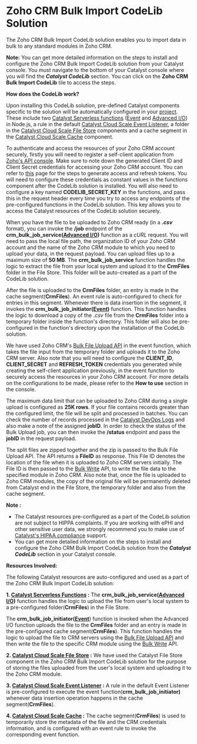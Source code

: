# Zoho CRM Bulk Import CodeLib Solution

The Zoho CRM Bulk Import CodeLib solution enables you to import data in bulk to any standard modules in Zoho CRM.

**Note:** You can get more detailed information on the steps to install and configure the Zoho CRM Bulk Import CodeLib solution from your Catalyst console. You must navigate to the bottom of your Catalyst console where you will find the **_Catalyst CodeLib_** section. You can click on the **Zoho CRM Bulk Import CodeLib** tile to access the steps.

**How does the CodeLib work?**

Upon installing this CodeLib solution, pre-defined Catalyst components specific to the solution will be automatically configured in your [project](https://console.catalyst.zoho.com/baas/index). These include two [Catalyst Serverless functions](https://catalyst.zoho.com/help/functions.html) ([Event](https://catalyst.zoho.com/help/event-functions.html) and [Advanced I/O](https://catalyst.zoho.com/help/advancedio-functions.html)) in Node.js, a rule in the default [Catalyst Cloud Scale Event Listener](https://catalyst.zoho.com/help/event-listeners.html), a folder in the [Catalyst Cloud Scale File Store](https://catalyst.zoho.com/help/file-store.html) components and a cache segment in the [Catalyst Cloud Scale Cache](https://catalyst.zoho.com/help/cache.html) component.

To authenticate and access the resources of your Zoho CRM account securely, firstly you will need to register a self-client application from [Zoho&#39;s API console](https://api-console.zoho.com/). Make sure to note down the generated Client ID and Client Secret credentials for accessing your Zoho CRM account. You can refer to [this](https://catalyst.zoho.com/help/api/introduction/access-and-refresh.html) page for the steps to generate access and refresh tokens. You will need to configure these credentials as constant values in the functions component after the CodeLib solution is installed. You will also need to configure a key named **CODELIB_SECRET_KEY** in the functions, and pass this in the request header every time you try to access any endpoints of the pre-configured functions in the CodeLib solution. This key allows you to access the Catalyst resources of the CodeLib solution securely.

When you have the file to be uploaded to Zoho CRM ready (in a **_.csv_** format), you can invoke the **/job** endpoint of the **crm_bulk_job_service([Advanced I/O](https://catalyst.zoho.com/help/advancedio-functions.html))** function as a _cURL_ request. You will need to pass the local file path, the organization ID of your Zoho CRM account and the name of the Zoho CRM module to which you need to upload your data, in the request payload. You can upload files up to a maximum size of **50 MB**. The **crm_bulk_job_service** function handles the logic to extract the file from your local system and upload it to the **CrmFiles** folder in the File Store. This folder will be auto-created as a part of the CodeLib solution.

After the file is uploaded to the **CrmFiles** folder, an entry is made in the cache segment(**CrmFiles**). An event rule is auto-configured to check for entries in this segment. Whenever there is data insertion in the segment, it invokes the **crm_bulk_job_initiator([Event](https://catalyst.zoho.com/help/event-functions.html))** function. This function handles the logic to download a copy of the ._csv_ file from the **CrmFiles** folder into a temporary folder inside the function's directory. This folder will also be pre-configured in the function's directory upon the installation of the CodeLib solution.

We have used Zoho CRM's [Bulk File Upload API](https://www.zoho.com/crm/developer/docs/api/v3/bulk-write/upload-file.html) in the event function, which takes the file input from the temporary folder and uploads it to the Zoho CRM server. Also note that you will need to configure the **CLIENT_ID**, **CLIENT_SECRET** and **REFRESH_TOKEN** credentials you generated while creating the self-client application previously, in the event function to securely access the resources in your Zoho CRM account. For more details on the configurations to be made, please refer to the **How to use** section in the console.

The maximum data limit that can be uploaded to Zoho CRM during a single upload is configured as **25K rows**. If your file contains records greater than the configured limit, the file will be split and processed in batches. You can check the number of records processed in the [Catalyst DevOps Logs](https://catalyst.zoho.com/help/logs.html) and also make a note of the assigned **jobID**. In order to check the status of the Bulk Upload job, you can then invoke the **/status** endpoint and pass the **jobID** in the request payload.

The split files are zipped together and the zip is passed to the Bulk File Upload API. The API returns a **FileID** as response. This File ID denotes the location of the file when it is uploaded to Zoho CRM servers initially. The File ID is then passed to the [Bulk Write](https://www.zoho.com/crm/developer/docs/api/v3/bulk-write/create-job.html) API, to write the file data to the specified module in Zoho CRM. Also note that, once the file is uploaded to Zoho CRM modules, the copy of the original file will be permanently deleted from Catalyst end in the File Store, the temporary folder and also from the cache segment.

**Note :**

- The Catalyst resources pre-configured as a part of the CodeLib solution are not subject to HIPPA complaints. If you are working with ePHI and other sensitive user data, we strongly recommend you to make use of [Catalyst's HIPAA compliance](https://catalyst.zoho.com/help/hipaa-compliance.html) support.
- You can get more detailed information on the steps to install and configure the Zoho CRM Bulk Import CodeLib solution from the **_Catalyst CodeLib_** section in your Catalyst console.

**Resources Involved:**

The following Catalyst resources are auto-configured and used as a part of the Zoho CRM Bulk Import CodeLib solution:

**1. [Catalyst Serverless Functions](https://catalyst.zoho.com/help/functions.html) :** The **crm_bulk_job_service([Advanced I/O](https://catalyst.zoho.com/help/advancedio-functions.html))** function handles the logic to upload the file from user's local system to a pre-configured folder(**CrmFiles**) in the File Store.

The **crm_bulk_job_initiator([Event](https://catalyst.zoho.com/help/event-functions.html)**) function is invoked when the Advanced I/O function uploads the file to the **CrmFiles** folder and an entry is made in the pre-configured cache segment(**CrmFiles**). This function handles the logic to upload the file to CRM servers using the [Bulk File Upload API](https://www.zoho.com/crm/developer/docs/api/v3/bulk-write/upload-file.html) and then write the file to the specific CRM module using the [Bulk Write](https://www.zoho.com/crm/developer/docs/api/v3/bulk-write/create-job.html) API.

**2. [Catalyst Cloud Scale File Store](https://catalyst.zoho.com/help/file-store.html) :** We have used the Catalyst File Store component in the Zoho CRM Bulk Import CodeLib solution for the purpose of storing the files uploaded from the user's local system and uploading it to the Zoho CRM module.

**3. [Catalyst Cloud Scale Event Listener](https://catalyst.zoho.com/help/event-listeners.html) :** A rule in the default Event Listener is pre-configured to execute the event function(**crm_bulk_job_initiator)** whenever data insertion operation happens in the cache segment(**CrmFiles**).

**4. [Catalyst Cloud Scale Cache](https://catalyst.zoho.com/help/cache.html) :** The cache segment(**CrmFiles**) is used to temporarily store the metadata of the file and the CRM credentials information, and is configured with an event rule to invoke the corresponding event function.
